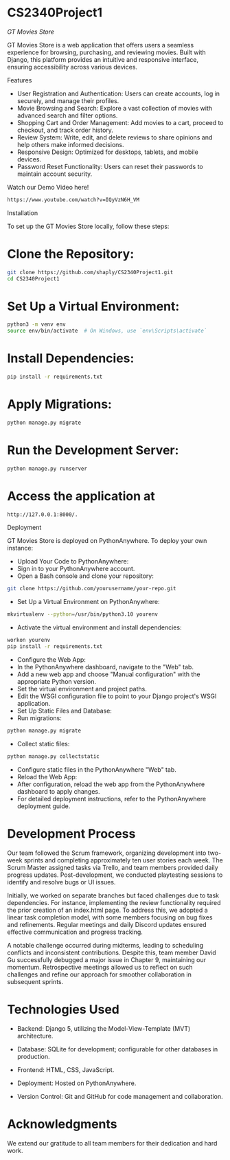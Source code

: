 # CS2340Project1
*GT Movies Store*

GT Movies Store is a web application that offers users a seamless experience for browsing, purchasing, and reviewing movies. Built with Django, this platform provides an intuitive and responsive interface, ensuring accessibility across various devices.

Features
* User Registration and Authentication: Users can create accounts, log in securely, and manage their profiles.
* Movie Browsing and Search: Explore a vast collection of movies with advanced search and filter options.
* Shopping Cart and Order Management: Add movies to a cart, proceed to checkout, and track order history.
* Review System: Write, edit, and delete reviews to share opinions and help others make informed decisions.
* Responsive Design: Optimized for desktops, tablets, and mobile devices.
* Password Reset Functionality: Users can reset their passwords to maintain account security.

Watch our Demo Video here!
```bash
https://www.youtube.com/watch?v=IQyVzN6H_VM
```

Installation

To set up the GT Movies Store locally, follow these steps:

# Clone the Repository:
```bash
git clone https://github.com/shaply/CS2340Project1.git
cd CS2340Project1
```

# Set Up a Virtual Environment:
```bash
python3 -m venv env
source env/bin/activate  # On Windows, use `env\Scripts\activate`
```

# Install Dependencies:
```bash
pip install -r requirements.txt
```

# Apply Migrations:
```bash
python manage.py migrate
```

# Run the Development Server:
```bash
python manage.py runserver
```

# Access the application at 
```bash
http://127.0.0.1:8000/.
```
Deployment

GT Movies Store is deployed on PythonAnywhere. To deploy your own instance:

* Upload Your Code to PythonAnywhere:
* Sign in to your PythonAnywhere account.
* Open a Bash console and clone your repository:
```bash
git clone https://github.com/yourusername/your-repo.git
```
* Set Up a Virtual Environment on PythonAnywhere:
```bash
mkvirtualenv --python=/usr/bin/python3.10 yourenv
```
* Activate the virtual environment and install dependencies:
```bash
workon yourenv
pip install -r requirements.txt
```
* Configure the Web App:
* In the PythonAnywhere dashboard, navigate to the "Web" tab.
* Add a new web app and choose "Manual configuration" with the appropriate Python version.
* Set the virtual environment and project paths.
* Edit the WSGI configuration file to point to your Django project's WSGI application.
* Set Up Static Files and Database:
* Run migrations:
```bash
python manage.py migrate
```
* Collect static files:
```bash
python manage.py collectstatic
```
* Configure static files in the PythonAnywhere "Web" tab.
* Reload the Web App:
* After configuration, reload the web app from the PythonAnywhere dashboard to apply changes.
* For detailed deployment instructions, refer to the PythonAnywhere deployment guide.

# Development Process

Our team followed the Scrum framework, organizing development into two-week sprints and completing approximately ten user stories each week. The Scrum Master assigned tasks via Trello, and team members provided daily progress updates. Post-development, we conducted playtesting sessions to identify and resolve bugs or UI issues.

Initially, we worked on separate branches but faced challenges due to task dependencies. For instance, implementing the review functionality required the prior creation of an index.html page. To address this, we adopted a linear task completion model, with some members focusing on bug fixes and refinements. Regular meetings and daily Discord updates ensured effective communication and progress tracking.

A notable challenge occurred during midterms, leading to scheduling conflicts and inconsistent contributions. Despite this, team member David Gu successfully debugged a major issue in Chapter 9, maintaining our momentum. Retrospective meetings allowed us to reflect on such challenges and refine our approach for smoother collaboration in subsequent sprints.

# Technologies Used

* Backend: Django 5, utilizing the Model-View-Template (MVT) architecture.

* Database: SQLite for development; configurable for other databases in production.

* Frontend: HTML, CSS, JavaScript.

* Deployment: Hosted on PythonAnywhere.

* Version Control: Git and GitHub for code management and collaboration.


# Acknowledgments

We extend our gratitude to all team members for their dedication and hard work. 
